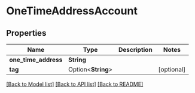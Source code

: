 # OneTimeAddressAccount

## Properties

Name | Type | Description | Notes
------------ | ------------- | ------------- | -------------
**one_time_address** | **String** |  | 
**tag** | Option<**String**> |  | [optional]

[[Back to Model list]](../README.md#documentation-for-models) [[Back to API list]](../README.md#documentation-for-api-endpoints) [[Back to README]](../README.md)


